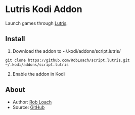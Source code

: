 # Lutris Kodi Addon

Launch games through [Lutris](http://lutris.net).

## Install

1. Download the addon to ~/.kodi/addons/script.lutris/
  ```
  git clone https://github.com/RobLoach/script.lutris.git ~/.kodi/addons/script.lutris
  ```
2. Enable the addon in Kodi

## About

- Author: [Rob Loach](http://robloach.net)
- Source: [GitHub](http://github.com/RobLoach/script.lutris/)
